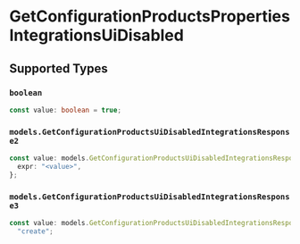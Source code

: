 # GetConfigurationProductsPropertiesIntegrationsUiDisabled


## Supported Types

### `boolean`

```typescript
const value: boolean = true;
```

### `models.GetConfigurationProductsUiDisabledIntegrationsResponse2`

```typescript
const value: models.GetConfigurationProductsUiDisabledIntegrationsResponse2 = {
  expr: "<value>",
};
```

### `models.GetConfigurationProductsUiDisabledIntegrationsResponse3`

```typescript
const value: models.GetConfigurationProductsUiDisabledIntegrationsResponse3 =
  "create";
```

